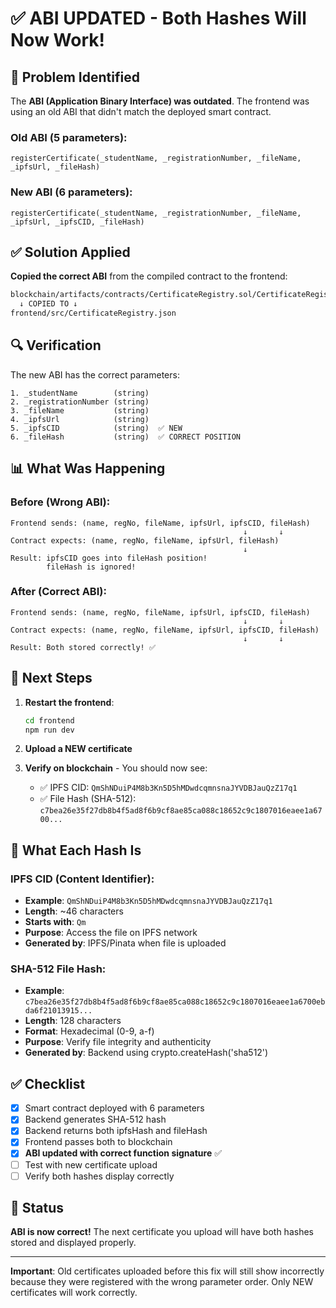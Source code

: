 # ✅ ABI UPDATED - Both Hashes Will Now Work!

## 🎯 Problem Identified

The **ABI (Application Binary Interface) was outdated**. The frontend was using an old ABI that didn't match the deployed smart contract.

### Old ABI (5 parameters):
```
registerCertificate(_studentName, _registrationNumber, _fileName, _ipfsUrl, _fileHash)
```

### New ABI (6 parameters):
```
registerCertificate(_studentName, _registrationNumber, _fileName, _ipfsUrl, _ipfsCID, _fileHash)
```

## ✅ Solution Applied

**Copied the correct ABI** from the compiled contract to the frontend:
```bash
blockchain/artifacts/contracts/CertificateRegistry.sol/CertificateRegistry.json
  ↓ COPIED TO ↓
frontend/src/CertificateRegistry.json
```

## 🔍 Verification

The new ABI has the correct parameters:
```
1. _studentName        (string)
2. _registrationNumber (string)
3. _fileName           (string)
4. _ipfsUrl            (string)
5. _ipfsCID            (string)  ✅ NEW
6. _fileHash           (string)  ✅ CORRECT POSITION
```

## 📊 What Was Happening

### Before (Wrong ABI):
```
Frontend sends: (name, regNo, fileName, ipfsUrl, ipfsCID, fileHash)
                                                    ↓       ↓
Contract expects: (name, regNo, fileName, ipfsUrl, fileHash)
                                                    ↓
Result: ipfsCID goes into fileHash position!
        fileHash is ignored!
```

### After (Correct ABI):
```
Frontend sends: (name, regNo, fileName, ipfsUrl, ipfsCID, fileHash)
                                                    ↓       ↓
Contract expects: (name, regNo, fileName, ipfsUrl, ipfsCID, fileHash)
                                                    ↓       ↓
Result: Both stored correctly! ✅
```

## 🧪 Next Steps

1. **Restart the frontend**:
   ```bash
   cd frontend
   npm run dev
   ```

2. **Upload a NEW certificate**

3. **Verify on blockchain** - You should now see:
   - ✅ IPFS CID: `QmShNDuiP4M8b3Kn5D5hMDwdcqmnsnaJYVDBJauQzZ17q1`
   - ✅ File Hash (SHA-512): `c7bea26e35f27db8b4f5ad8f6b9cf8ae85ca088c18652c9c1807016eaee1a6700...`

## 📝 What Each Hash Is

### IPFS CID (Content Identifier):
- **Example**: `QmShNDuiP4M8b3Kn5D5hMDwdcqmnsnaJYVDBJauQzZ17q1`
- **Length**: ~46 characters
- **Starts with**: `Qm`
- **Purpose**: Access the file on IPFS network
- **Generated by**: IPFS/Pinata when file is uploaded

### SHA-512 File Hash:
- **Example**: `c7bea26e35f27db8b4f5ad8f6b9cf8ae85ca088c18652c9c1807016eaee1a6700ebda6f21013915...`
- **Length**: 128 characters
- **Format**: Hexadecimal (0-9, a-f)
- **Purpose**: Verify file integrity and authenticity
- **Generated by**: Backend using crypto.createHash('sha512')

## ✅ Checklist

- [x] Smart contract deployed with 6 parameters
- [x] Backend generates SHA-512 hash
- [x] Backend returns both ipfsHash and fileHash
- [x] Frontend passes both to blockchain
- [x] **ABI updated with correct function signature** ✅
- [ ] Test with new certificate upload
- [ ] Verify both hashes display correctly

## 🎉 Status

**ABI is now correct!** The next certificate you upload will have both hashes stored and displayed properly.

---

**Important**: Old certificates uploaded before this fix will still show incorrectly because they were registered with the wrong parameter order. Only NEW certificates will work correctly.
